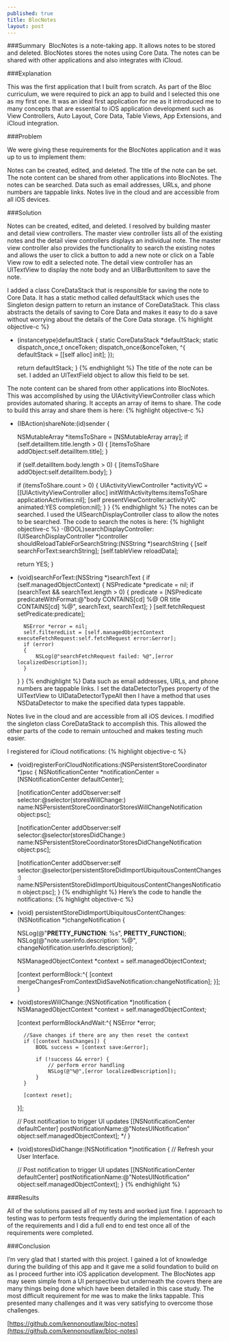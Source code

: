 ```yaml
---
published: true
title: BlocNotes
layout: post
---
```

###Summary
 BlocNotes is a note-taking app. It allows notes to be stored and deleted. BlocNotes stores the notes using Core Data. The notes can be shared with other applications and also integrates with iCloud.

###Explanation

This was the first application that I built from scratch. As part of the Bloc curriculum, we were required to pick an app to build and I selected this one as my first one. It was an ideal first application for me as it introduced me to many concepts that are essential to iOS application development such as View Controllers, Auto Layout, Core Data, Table Views, App Extensions, and iCloud integration.

###Problem

We were giving these requirements for the BlocNotes application and it was up to us to implement them:

Notes can be created, edited, and deleted.
The title of the note can be set.
The note content can be shared from other applications into BlocNotes.
The notes can be searched.
Data such as email addresses, URLs, and phone numbers are tappable links.
Notes live in the cloud and are accessible from all iOS devices.

###Solution

Notes can be created, edited, and deleted.
      I resolved by building master and detail view controllers. The master view controller lists all of the existing notes and the detail view controllers displays an individual note. The master view controller also provides the functionality to search the existing notes and allows the user to click a button to add a new note or click on a Table View row to edit a selected note. The detail view controller has an UITextView to display the note body and an UIBarButtonItem to save the note. 

I added a class CoreDataStack that is responsible for saving the note to Core Data. It has a static method called defaultStack which uses the Singleton design pattern to return an instance of CoreDataStack. This class abstracts the details of saving to Core Data and makes it easy to do a save without worrying about the details of the Core Data storage.
{% highlight objective-c %}
+ (instancetype)defaultStack {
    static CoreDataStack *defaultStack;
    static dispatch_once_t onceToken;
    dispatch_once(&onceToken, ^{
        defaultStack = [[self alloc] init];
    });
    
    return defaultStack;
}
{% endhighlight %}
The title of the note can be set.
I added an UITextField object to allow this field to be set.
 
The note content can be shared from other applications into BlocNotes.
This was accomplished by using the UIActivityViewController class which provides automated sharing. It accepts an array of items to share. The code to build this array and share them is here:
{% highlight objective-c %}
- (IBAction)shareNote:(id)sender {
    
    NSMutableArray *itemsToShare = [NSMutableArray array];
    if (self.detailItem.title.length > 0) {
        [itemsToShare addObject:self.detailItem.title];
    }
    
    if (self.detailItem.body.length > 0) {
        [itemsToShare addObject:self.detailItem.body];
    }
    
    if (itemsToShare.count > 0) {
        UIActivityViewController *activityVC = [[UIActivityViewController alloc] initWithActivityItems:itemsToShare applicationActivities:nil];
        [self presentViewController:activityVC animated:YES completion:nil];
    }
}
{% endhighlight %}
The notes can be searched.
I used the UISearchDisplayController class to allow the notes to be searched. The code to search the notes is here:
{% highlight objective-c %}
-(BOOL)searchDisplayController:(UISearchDisplayController *)controller shouldReloadTableForSearchString:(NSString *)searchString
{
    [self searchForText:searchString];
    [self.tableView reloadData];
    
    return YES;
}

- (void)searchForText:(NSString *)searchText
{
    if (self.managedObjectContext)
    {
        NSPredicate *predicate = nil;
        if (searchText && searchText.length > 0) {
            predicate = [NSPredicate
                         predicateWithFormat:@"body CONTAINS[cd] %@ OR title CONTAINS[cd] %@",
                         searchText, searchText];
        }
        [self.fetchRequest setPredicate:predicate];
        
        NSError *error = nil;
        self.filteredList = [self.managedObjectContext executeFetchRequest:self.fetchRequest error:&error];
        if (error)
        {
            NSLog(@"searchFetchRequest failed: %@",[error localizedDescription]);
        }
    }
}
{% endhighlight %}
Data such as email addresses, URLs, and phone numbers are tappable links.
I set the dataDetectorTypes property of the UITextView to UIDataDetectorTypeAll then I have a method that uses NSDataDetector to make the specified data types tappable.

Notes live in the cloud and are accessible from all iOS devices.
I modified the singleton class CoreDataStack to accomplish this. This allowed the other parts of the code to remain untouched and makes testing much easier.

I registered for iCloud notifications:
{% highlight objective-c %}
- (void)registerForiCloudNotifications:(NSPersistentStoreCoordinator *)psc {
    NSNotificationCenter *notificationCenter = [NSNotificationCenter defaultCenter];
    
    [notificationCenter addObserver:self
                           selector:@selector(storesWillChange:)
                               name:NSPersistentStoreCoordinatorStoresWillChangeNotification
                             object:psc];
    
    [notificationCenter addObserver:self
                           selector:@selector(storesDidChange:)
                               name:NSPersistentStoreCoordinatorStoresDidChangeNotification
                             object:psc];
    
    [notificationCenter addObserver:self
                           selector:@selector(persistentStoreDidImportUbiquitousContentChanges:)
                               name:NSPersistentStoreDidImportUbiquitousContentChangesNotification
                             object:psc];
}
{% endhighlight %}
Here’s the code to handle the notifications:
{% highlight objective-c %}
- (void) persistentStoreDidImportUbiquitousContentChanges:(NSNotification *)changeNotification {
    
    NSLog(@"__PRETTY_FUNCTION__: %s", __PRETTY_FUNCTION__);
    NSLog(@"note.userInfo.description: %@", changeNotification.userInfo.description);
    
    NSManagedObjectContext *context = self.managedObjectContext;
    
    [context performBlock:^{
        [context mergeChangesFromContextDidSaveNotification:changeNotification];
    }];
}

- (void)storesWillChange:(NSNotification *)notification {
    NSManagedObjectContext *context = self.managedObjectContext;
    
    [context performBlockAndWait:^{
        NSError *error;
        
        //Save changes if there are any then reset the context
        if ([context hasChanges]) {
            BOOL success = [context save:&error];
            
            if (!success && error) {
                // perform error handling
                NSLog(@"%@",[error localizedDescription]);
            }
        }
        
        [context reset];
    }];
     
    // Post notification to trigger UI updates
    [[NSNotificationCenter defaultCenter] postNotificationName:@"NotesUINotification" object:self.managedObjectContext];
     */
}

- (void)storesDidChange:(NSNotification *)notification {
    // Refresh your User Interface.
    
    // Post notification to trigger UI updates
    [[NSNotificationCenter defaultCenter] postNotificationName:@"NotesUINotification" object:self.managedObjectContext];
}
{% endhighlight %}

###Results

All of the solutions passed all of my tests and worked just fine. I approach to testing was to perform tests frequently during the implementation of each of the requirements and I did a full end to end test once all of the requirements were completed.

###Conclusion

I’m very glad that I started with this project. I gained a lot of knowledge during the building of this app and it gave me a solid foundation to build on as I proceed further into iOS application development. The BlocNotes app may seem simple from a UI perspective but underneath the covers there are many things being done which have been detailed in this case study. The most difficult requirement for me was to make the links tappable. This presented many challenges and it was very satisfying to overcome those challenges.

[https://github.com/kennonoutlaw/bloc-notes](https://github.com/kennonoutlaw/bloc-notes)